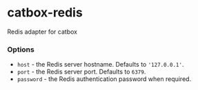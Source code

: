 catbox-redis
============

Redis adapter for catbox


### Options

- `host` - the Redis server hostname. Defaults to `'127.0.0.1'`.
- `port` - the Redis server port. Defaults to `6379`.
- `password` - the Redis authentication password when required.

